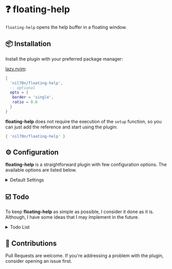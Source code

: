 # ❓ floating-help

`floating-help` opens the help buffer in a floating window.


## 📦 Installation

Install the plugin with your preferred package manager:

[lazy.nvim](https://github.com/folke/lazy.nvim):

<!-- setup:start -->

```lua
{
  'nil70n/floating-help',
  -- optional
  opts = {
   border = 'single',
   ratio = 0.6
  }
}
```

<!-- setup:end -->

**floating-help** does not require the execution of the `setup` function, so you can just add the reference and start using the plugin:

<!-- short_setup:start -->

```lua
{ 'nil70n/floating-help' }
```

<!-- short_setup:end -->



## ⚙️ Configuration

**floating-help** is a straightforward plugin with few configuration options. The available options are listed below.

<details><summary>Default Settings</summary>

<!-- config:start -->

```lua
{
  border = 'solid',
  ratio = 0.8
}
```
<!-- config:end -->

* border: Style of (optional) window border. The accepted string values are:
  * 'solid': Adds padding by a single whitespace cell (default).
  * 'none': No border.
  * 'single': A single line box.
  * 'double': A double line box.
  * 'rounded': Like 'single' but with rounded corners ('╭' etc.).
  * 'shadow': A drop shadow effect blending with the background.

* ratio: The space related to the editor height the floating window will take. Must be between 0.5 and 1.
  * The default value is 0.8.
  * If the ratio informed is less than 0.5, the plugin will assume 0.5.
  * If the ratio informed exceeds 1, the plugin will divide the number and use it as a decimal. Example:

    ```lua
    { ratio = 7 }
    ```

    results in:

    ```lua
    { ratio = 0.7 }
    ```
</details>


## ☑️ Todo

To keep **floating-help** as simple as possible, I consider it done as it is. Although, I have some ideas that I may implement in the future.

<details><summary>Todo List</summary>

- [ ] Option to centralize the help window in the active pane instead of the editor
- [ ] Option to open the help window in a vertical split instead of a floating window

</details>


## 🚀 Contributions

Pull Requests are welcome. If you're addressing a problem with the plugin, consider opening an issue first.
